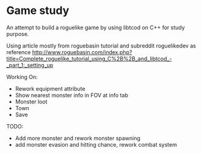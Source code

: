 # Game study

An attempt to build a roguelike game by using libtcod on C++ for study purpose.

Using article mostly from roguebasin tutorial and subreddit roguelikedev as reference
http://www.roguebasin.com/index.php?title=Complete_roguelike_tutorial_using_C%2B%2B_and_libtcod_-_part_1:_setting_up

Working On:
- Rework equipment attribute
- Show nearest monster info in FOV at info tab 
- Monster loot
- Town
- Save

TODO:
- Add more monster and rework monster spawning
- add monster evasion and hitting chance, rework combat system
